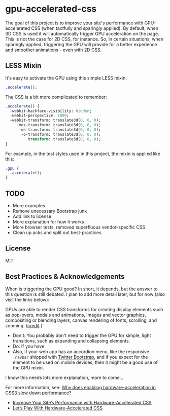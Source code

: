 # gpu-accelerated-css

The goal of this project is to improve your site's performance with GPU-accelerated CSS (when tactfully and sparingly applied). By default, when 3D CSS is used it will automatically trigger GPU acceleration on the page. This is not the case for 2D CSS, for instance. So, in certain situations, when sparingly applied,  triggering the GPU will provide for a better experience and smoother animations - even with 2D CSS.


## LESS Mixin

It's easy to activate the GPU using this simple LESS mixin:

```sass
.accelerate();
```

The CSS is a bit more complicated to remember:

```sass
.accelerate() {
  -webkit-backface-visibility: hidden;
  -webkit-perspective: 1000;
  -webkit-transform: translate3d(0, 0, 0);
     -moz-transform: translate3d(0, 0, 0);
      -ms-transform: translate3d(0, 0, 0);
       -o-transform: translate3d(0, 0, 0);
          transform: translate3d(0, 0, 0);
}
```

For example, in the test styles used in this project, the mixin is applied like this:

```sass
.gpu {
  .accelerate();
}
```


## TODO

 * More examples
 * Remove unecessary Bootstrap junk
 * Add link to license
 * More explanation for how it works
 * More browser tests, removed superfluous vendor-specific CSS
 * Clean up acks and split out best-practices


## License

MIT


## Best Practices & Acknowledgements

When is triggering the GPU good? In short, it depends, but the answer to this question is still debated. I plan to add more detail later, but for now (also visit the links below):

GPUs are able to render CSS transforms for creating display elements such as pop-overs, modals and animations, images and vector graphics, compositing or blending layers, canvas rendering of fonts, scrolling, and zooming. ([credit](http://blog.smartbear.com/software-quality/bid/167265/Making-the-Most-of-GPU-Acceleration-in-Your-Web-Apps) )

 * Don't: You probably don't need to trigger the GPU for simple, light transitions, such as expanding and collapsing elements.
 * Do: If you have
 * Also, if your web app has an accordion menu, like the responsive `.navbar` shipped with [Twitter Bootstrap](http://twitter.github.com/bootstrap), and if you expect for the element to be used on mobile devices, then it might be a good use of the GPU mixin.

I know this needs lots more explanation, more to come...

For more information, see: [Why does enabling hardware-acceleration in CSS3 slow down performance?](http://stackoverflow.com/questions/10014461/why-does-enabling-hardware-acceleration-in-css3-slow-down-performance)

 * [Increase Your Site’s Performance with Hardware-Accelerated CSS](http://blog.teamtreehouse.com/increase-your-sites-performance-with-hardware-accelerated-css)
 * [Let’s Play With Hardware-Accelerated CSS](http://mobile.smashingmagazine.com/2012/06/21/play-with-hardware-accelerated-css/)